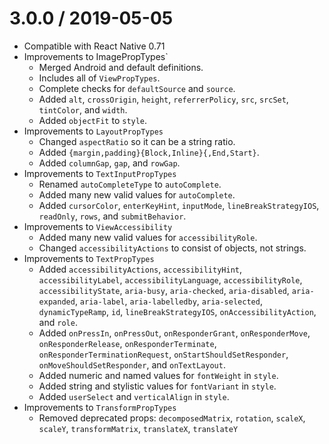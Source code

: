 # 3.0.0 / 2019-05-05

- Compatible with React Native 0.71
- Improvements to
ImagePropTypes`
  - Merged Android and default definitions.
  - Includes all of `ViewPropTypes`.
  - Complete checks for `defaultSource` and `source`.
  - Added `alt`, `crossOrigin`, `height`, `referrerPolicy`, `src`, `srcSet`, `tintColor`, and `width`.
  - Added `objectFit` to `style`.
- Improvements to `LayoutPropTypes`
  - Changed `aspectRatio` so it can be a string ratio.
  - Added `{margin,padding}{Block,Inline}{,End,Start}`.
  - Added `columnGap`, `gap`, and `rowGap`.
- Improvements to `TextInputPropTypes`
  - Renamed `autoCompleteType` to `autoComplete`.
  - Added many new valid values for `autoComplete`.
  - Added `cursorColor`, `enterKeyHint`, `inputMode`, `lineBreakStrategyIOS`, `readOnly`, `rows`, and `submitBehavior`.
- Improvements to `ViewAccessibility`
  - Added many new valid values for `accessibilityRole`.
  - Changed `accessibilityActions` to consist of objects, not strings.
- Improvements to `TextPropTypes`
  - Added `accessibilityActions`, `accessibilityHint`, `accessibilityLabel`, `accessibilityLanguage`, `accessibilityRole`, `accessibilityState`, `aria-busy`, `aria-checked`, `aria-disabled`, `aria-expanded`, `aria-label`, `aria-labelledby`, `aria-selected`, `dynamicTypeRamp`, `id`, `lineBreakStrategyIOS`, `onAccessibilityAction`, and `role`.
  - Added `onPressIn`, `onPressOut`, `onResponderGrant`, `onResponderMove`, `onResponderRelease`, `onResponderTerminate`, `onResponderTerminationRequest`, `onStartShouldSetResponder`, `onMoveShouldSetResponder`, and `onTextLayout`.
  - Added numeric and named values for `fontWeight` in `style`.
  - Added string and stylistic values for `fontVariant` in `style`.
  - Added `userSelect` and `verticalAlign` in `style`.
- Improvements to `TransformPropTypes`
  - Removed deprecated props: `decomposedMatrix`, `rotation`, `scaleX`, `scaleY`, `transformMatrix`, `translateX`, `translateY`
